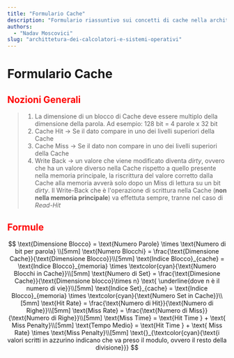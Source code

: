 ```yaml
---
title: "Formulario Cache"
description: "Formulario riassuntivo sui concetti di cache nella architettura dei calcolatori"
authors:
  - "Nadav Moscovici"
slug: "archittetura-dei-calcolatori-e-sistemi-operativi"
---
```


# Formulario Cache

## <span style="color:red">Nozioni Generali</span>

> 1.  La dimensione di un blocco di Cache deve essere multiplo della dimensione della parola.
>     Ad esempio: 128 bit = 4 parole x 32 bit
> 2.  Cache Hit -> Se il dato compare in uno dei livelli superiori della Cache
> 3.  Cache Miss -> Se il dato non compare in uno dei livelli superiori della Cache
> 4.  Write Back -> un valore che viene modificato diventa _dirty_, ovvero che ha un valore diverso nella Cache rispetto a quello presente nella memoria principale, la riscrittura del valore corretto dalla Cache alla memoria avverà solo dopo un Miss di lettura su un bit _dirty_. Il Write-Back che è l'operazione di scrittura nella Cache (**non nella memoria principale**) va effettuta sempre, tranne nel caso di _Read-Hit_

## <span style="color: red">Formule</span>

$$
\text{Dimensione Blocco} = \text{Numero Parole} \times \text{Numero di bit per parola} \\[5mm]
\text{Numero Blocchi} = \frac{\text{Dimensione Cache}}{\text{Dimensione Blocco}}\\[5mm]
\text{Indice Blocco}_{cache} = \text{Indice Blocco}_{memoria} \times \textcolor{cyan}{\text{Numero Blocchi in Cache}}\\[5mm]
\text{Numero di Set} = \frac{\text{Dimesione Cache}}{\text{Dimensione blocco}\times n} \text{ \underline{dove n è il numero di vie}}\\[5mm]
\text{Indice Set}_{cache} = \text{Indice Blocco}_{memoria} \times \textcolor{cyan}{\text{Numero Set in Cache}}\\[5mm]
\text{Hit Rate} = \frac{\text{Numero di Hit}}{\text{Numero di Righe}}\\[5mm]
\text{Miss Rate} = \frac{\text{Numero di Miss}}{\text{Numero di Righe}}\\[5mm]
\text{Miss Time} = \text{Hit Time } + \text{ Miss Penalty}\\[5mm]
\text{Tempo Medio} = \text{Hit Time } + \text{ Miss Rate} \times \text{Miss Penalty}\\[5mm]
\text{}_{\textcolor{cyan}{\text{i valori scritti in azzurino indicano che va preso il modulo, ovvero il resto della divisione}}}
$$

